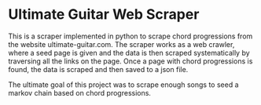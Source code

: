 # Ultimate Guitar Web Scraper

This is a scraper implemented in python to scrape chord progressions from the website ultimate-guitar.com. The scraper works
as a web crawler, where a seed page is given and the data is then scraped systematically by traversing all the links on the 
page. Once a page with chord progressions is found, the data is scraped and then saved to a json file.

The ultimate goal of this project was to scrape enough songs to seed a markov chain based on chord progressions.
